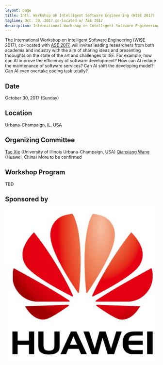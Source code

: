 ```yaml
---
layout: page
title: Intl. Workshop on Intelligent Software Engineering (WISE 2017)
tagline: Oct. 30, 2017 co-located w/ ASE 2017
description: International Workshop on Intelligent Software Engineering (WISE 2017)
---
```


The International Workshop on Intelligent Software Engineering (WISE 2017), co-located with [ASE 2017](http://ase2017.org/), will invites leading researchers from both academia and industry with the aim of sharing ideas and presenting thooughts on the state of the art and challenges to ISE. For example, how can AI improve the efficiency of software development? How can AI reduce the maintenance of software services? Can AI shift the developing model? Can AI even overtake coding task totally?

## Date

October 30, 2017 (Sunday)

## Location

Urbana-Champaign, IL, USA

## Organizing Committee

[Tao Xie](http://taoxie.cs.illinois.edu/) (University of Illinois Urbana-Champaign, USA)
[Qianxiang Wang](http://sei.pku.edu.cn/~wqx/) (Huawei, China)
More to be confirmed
 
## Workshop Program

TBD 

## Sponsored by

![alt text](assets/images/huawei_logo.jpg "Huawei Technologies Co. Ltd")
